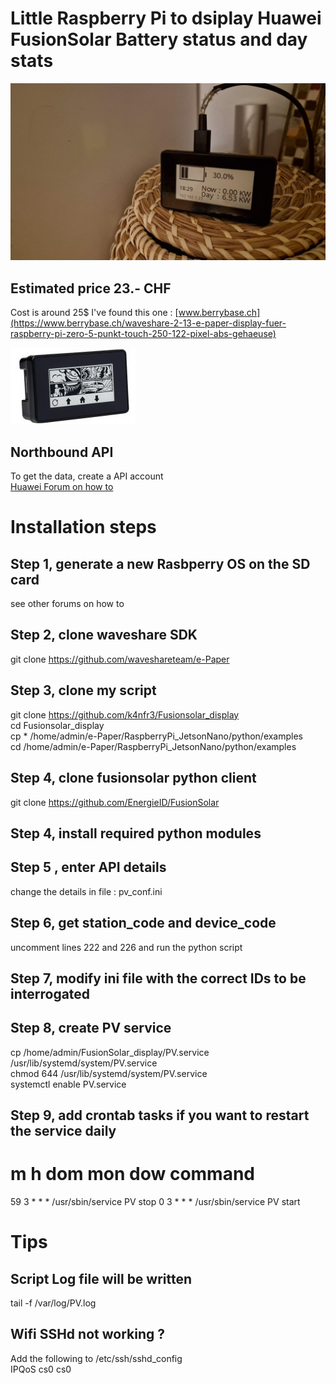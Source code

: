 # Little Raspberry Pi to dsiplay Huawei FusionSolar Battery status and day stats
![box](./waveshare_display.jpeg?raw=true "Little Raspberry Pi Zero + Waveshare 2´´13")

## Estimated price 23.- CHF
Cost is around 25$
I've found this one : [www.berrybase.ch](https://www.berrybase.ch/waveshare-2-13-e-paper-display-fuer-raspberry-pi-zero-5-punkt-touch-250-122-pixel-abs-gehaeuse)  

![box2](./waveshare_display2.jpg?raw=true "Fairly cheap box for the job")

## Northbound API
To get the data, create a API account  
[Huawei Forum on how to](https://forum.huawei.com/enterprise/intl/en/thread/how-to-create-a-api-account/671733393529913344?blogId=671733393529913344)

# Installation steps
## Step 1, generate a new Rasbperry OS on the SD card
see other forums on how to

## Step 2, clone waveshare SDK
git clone https://github.com/waveshareteam/e-Paper

## Step 3, clone my script
git clone https://github.com/k4nfr3/Fusionsolar_display  
cd Fusionsolar_display  
cp * /home/admin/e-Paper/RaspberryPi_JetsonNano/python/examples  
cd /home/admin/e-Paper/RaspberryPi_JetsonNano/python/examples  

## Step 4, clone fusionsolar python client
git clone https://github.com/EnergieID/FusionSolar  


## Step 4, install required python modules

## Step 5 , enter API details
change the details in file : pv_conf.ini  

## Step 6, get station_code and device_code
uncomment lines 222 and 226 and run the python script  

## Step 7, modify ini file with the correct IDs to be interrogated

## Step 8, create PV service
cp /home/admin/FusionSolar_display/PV.service /usr/lib/systemd/system/PV.service  
chmod 644 /usr/lib/systemd/system/PV.service  
systemctl enable PV.service  

## Step 9, add crontab tasks if you want to restart the service daily
# m h  dom mon dow   command
59 3 * * * /usr/sbin/service PV stop
0 3 * * * /usr/sbin/service PV start

# Tips
## Script Log file will be written 
tail -f /var/log/PV.log  

## Wifi SSHd not working ?
Add the following to /etc/ssh/sshd_config  
  IPQoS cs0 cs0

